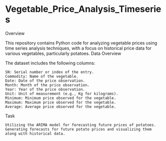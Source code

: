 # Vegetable_Price_Analysis_Timeseries
Overview

This repository contains Python code for analyzing vegetable prices using time series analysis techniques, with a focus on historical price data for various vegetables, particularly potatoes.
Data Overview

The dataset includes the following columns:

    SN: Serial number or index of the entry.
    Commodity: Name of the vegetable.
    Date: Date of the price observation.
    Month: Month of the price observation.
    Year: Year of the price observation.
    Unit: Unit of measurement (e.g., Kg for kilograms).
    Minimum: Minimum price observed for the vegetable.
    Maximum: Maximum price observed for the vegetable.
    Average: Average price observed for the vegetable.

Task

    Utilizing the ARIMA model for forecasting future prices of potatoes.
    Generating forecasts for future potato prices and visualizing them along with historical data.

